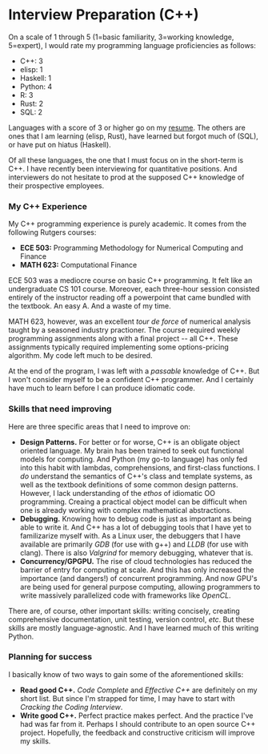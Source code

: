 # Interview Preparation (C++)

On a scale of 1 through 5 (1=basic familiarity, 3=working knowledge,
5=expert), I would rate my programming language proficiencies as
follows:

-   C++: 3
-   elisp: 1
-   Haskell: 1
-   Python: 4
-   R: 3
-   Rust: 2
-   SQL: 2

Languages with a score of 3 or higher go on my
[resume](../static/resume.pdf). The others are ones that I am learning
(elisp, Rust), have learned but forgot much of (SQL), or have put on
hiatus (Haskell).

Of all these languages, the one that I must focus on in the short-term
is C++. I have recently been interviewing for quantitative positions.
And interviewers do not hesitate to prod at the supposed C++ knowledge
of their prospective employees.

### My C++ Experience

My C++ programming experience is purely academic. It comes from the
following Rutgers courses:

-   **ECE 503:** Programming Methodology for Numerical Computing and
    Finance
-   **MATH 623:** Computational Finance

ECE 503 was a mediocre course on basic C++ programming. It felt like an
undergraduate CS 101 course. Moreover, each three-hour session consisted
entirely of the instructor reading off a powerpoint that came bundled
with the textbook. An easy A. And a waste of my time.

MATH 623, however, was an excellent *tour de force* of numerical
analysis taught by a seasoned industry practioner. The course required
weekly programming assignments along with a final project -- all C++.
These assignments typically required implementing some options-pricing
algorithm. My code left much to be desired.

At the end of the program, I was left with a *passable* knowledge of
C++. But I won't consider myself to be a confident C++ programmer. And I
certainly have much to learn before I can produce idiomatic code.

### Skills that need improving

Here are three specific areas that I need to improve on:

-   **Design Patterns.** For better or for worse, C++ is an obligate
    object oriented language. My brain has been trained to seek out
    functional models for computing. And Python (my go-to language) has
    only fed into this habit with lambdas, comprehensions, and
    first-class functions. I *do* understand the semantics of C++'s
    class and template systems, as well as the textbook definitions of
    some common design patterns. However, I lack understanding of the
    *ethos* of idiomatic OO programming. Creaing a practical object
    model can be difficult when one is already working with complex
    mathematical abstractions.
-   **Debugging.** Knowing how to debug code is just as important as
    being able to write it. And C++ has a lot of debugging tools that I
    have yet to familizarize myself with. As a Linux user, the debuggers
    that I have available are primarily *GDB* (for use with g++) and
    *LLDB* (for use with clang). There is also *Valgrind* for memory
    debugging, whatever that is.
-   **Concurrency/GPGPU.** The rise of cloud technologies has reduced
    the barrier of entry for computing at scale. And this has only
    increased the importance (and dangers!) of concurrent programming.
    And now GPU's are being used for general purpose computing, allowing
    programmers to write massively parallelized code with frameworks
    like *OpenCL*.

There are, of course, other important skills: writing concisely,
creating comprehensive documentation, unit testing, version control,
*etc*. But these skills are mostly language-agnostic. And I have learned
much of this writing Python.

### Planning for success

I basically know of two ways to gain some of the aforementioned skills:

-   **Read good C++.** *Code Complete* and *Effective C++* are
    definitely on my short list. But since I'm strapped for time, I may
    have to start with *Cracking the Coding Interview*.
-   **Write good C++.** Perfect practice makes perfect. And the practice
    I've had was far from it. Perhaps I should contribute to an open
    source C++ project. Hopefully, the feedback and constructive
    criticism will improve my skills.

